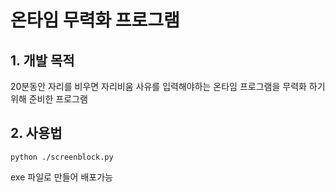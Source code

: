 # 온타임 무력화 프로그램

## 1. 개발 목적

20분동안 자리를 비우면 자리비움 사유를 입력해야하는 온타임 프로그램을 무력화 하기위해 준비한 프로그램  

## 2. 사용법

```
python ./screenblock.py
```

exe 파일로 만들어 배포가능

